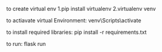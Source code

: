 to create virtual env
1.pip install virtualenv
2.virtualenv venv

to actiavate virtual Environment:
venv\Scripts\activate

to install required libraries:
pip install -r requirements.txt

to run:
flask run